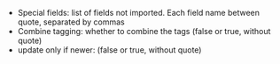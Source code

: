 * Special fields: list of fields not imported. Each field name between quote, separated by commas
* Combine tagging: whether to combine the tags (false or true, without quote)
* update only if newer:  (false or true, without quote)